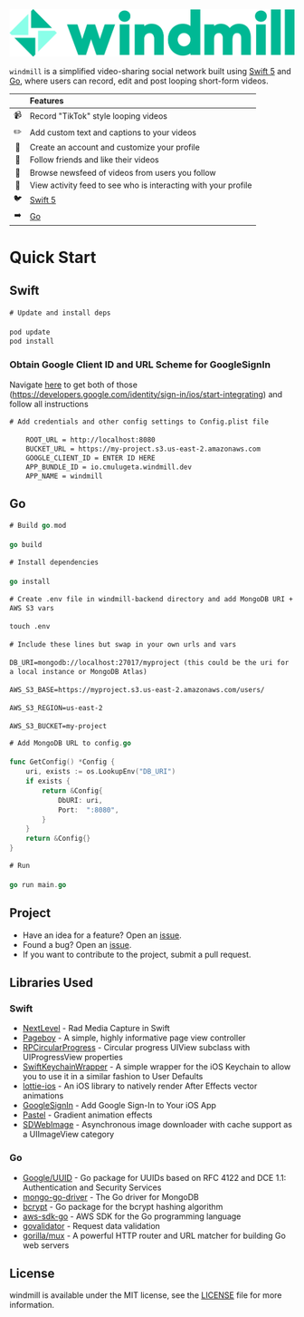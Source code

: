 <p><img src="https://github.com/cmulugeta/ios-video-sharing-app/blob/master/windmill_banner.png" style="max-width:100%;" alt="windmill"></p>

`windmill` is a simplified video-sharing social network built using [Swift 5](https://developer.apple.com/swift/) and [Go](https://golang.org/), where users can record, edit and post looping short-form videos.

|  | Features |
|:---------:|:---------------------------------------------------------------|
| :video_camera: | Record "TikTok" style looping videos |  
| :pencil2: | Add custom text and captions to your videos |
| :bust_in_silhouette: | Create an account and customize your profile |
| :green_heart: | Follow friends and like their videos |
| :newspaper: | Browse newsfeed of videos from users you follow |
| :wave: | View activity feed to see who is interacting with your profile |   
| :bird: | [Swift 5](https://developer.apple.com/swift/) |  
| :arrow_right: | [Go](https://golang.org/) |  

# Quick Start

## Swift

```swift
# Update and install deps

pod update
pod install
```


### Obtain Google Client ID and URL Scheme for GoogleSignIn

Navigate [here](https://developers.google.com/identity/sign-in/ios/start-integrating) to get both of those (https://developers.google.com/identity/sign-in/ios/start-integrating) and follow all instructions

```
# Add credentials and other config settings to Config.plist file

	ROOT_URL = http://localhost:8080
	BUCKET_URL = https://my-project.s3.us-east-2.amazonaws.com
	GOOGLE_CLIENT_ID = ENTER ID HERE
	APP_BUNDLE_ID = io.cmulugeta.windmill.dev
	APP_NAME = windmill
```

## Go

```go
# Build go.mod

go build
```

```go
# Install dependencies

go install
```

```
# Create .env file in windmill-backend directory and add MongoDB URI + AWS S3 vars

touch .env

# Include these lines but swap in your own urls and vars

DB_URI=mongodb://localhost:27017/myproject (this could be the uri for a local instance or MongoDB Atlas)

AWS_S3_BASE=https://myproject.s3.us-east-2.amazonaws.com/users/

AWS_S3_REGION=us-east-2

AWS_S3_BUCKET=my-project

```

```go
# Add MongoDB URL to config.go

func GetConfig() *Config {
	uri, exists := os.LookupEnv("DB_URI")
	if exists {
		return &Config{
			DbURI: uri,
			Port:  ":8080",
		}
	}
	return &Config{}
}

```

```go
# Run

go run main.go
```

## Project

- Have an idea for a feature? Open an [issue](https://github.com/cmulugeta/ios-video-sharing-app/issues).
- Found a bug? Open an [issue](https://github.com/cmulugeta/ios-video-sharing-app/issues).
- If you want to contribute to the project, submit a pull request.

## Libraries Used

### Swift

* [NextLevel](https://github.com/NextLevel/NextLevel) - Rad Media Capture in Swift
* [Pageboy](https://github.com/uias/Pageboy) - A simple, highly informative page view controller
* [RPCircularProgress](https://github.com/iwasrobbed/RPCircularProgress) - Circular progress UIView subclass with UIProgressView properties
* [SwiftKeychainWrapper](https://github.com/jrendel/SwiftKeychainWrapper) - A simple wrapper for the iOS Keychain to allow you to use it in a similar fashion to User Defaults
* [lottie-ios](https://github.com/airbnb/lottie-ios) - An iOS library to natively render After Effects vector animations
* [GoogleSignIn](https://developers.google.com/identity/sign-in/ios#swift) - Add Google Sign-In to Your iOS App
* [Pastel](https://github.com/cruisediary/Pastel) - Gradient animation effects
* [SDWebImage](https://github.com/SDWebImage/SDWebImage) - Asynchronous image downloader with cache support as a UIImageView category

### Go

* [Google/UUID](https://github.com/google/uuid) - Go package for UUIDs based on RFC 4122 and DCE 1.1: Authentication and Security Services
* [mongo-go-driver](https://github.com/mongodb/mongo-go-driver) - The Go driver for MongoDB
* [bcrypt](https://godoc.org/golang.org/x/crypto/bcrypt) - Go package for the bcrypt hashing algorithm
* [aws-sdk-go](https://github.com/aws/aws-sdk-go) - AWS SDK for the Go programming language
* [govalidator](https://github.com/thedevsaddam/govalidator) - Request data validation
* [gorilla/mux](https://github.com/gorilla/mux) - A powerful HTTP router and URL matcher for building Go web servers

## License

windmill is available under the MIT license, see the [LICENSE](https://github.com/cmulugeta/ios-video-sharing-app/blob/master/LICENSE) file for more information.
